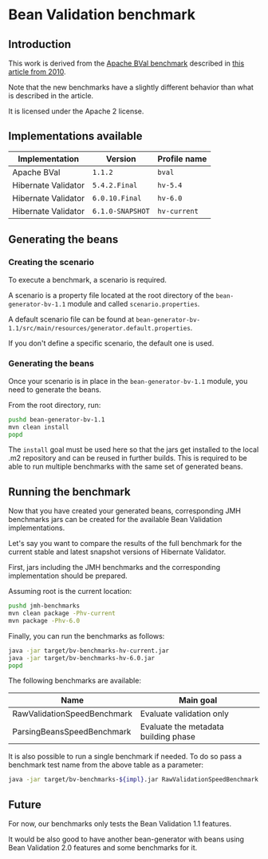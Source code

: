 # Bean Validation benchmark

## Introduction

This work is derived from the [Apache BVal benchmark](http://svn.apache.org/repos/asf/bval/sandbox/jsr303-impl-bench/) described in [this article from 2010](http://carinae.net/2010/06/benchmarking-hibernate-validator-and-apache-beanvalidation-the-two-jsr-303-implementations/).

Note that the new benchmarks have a slightly different behavior than what is described in the article.

It is licensed under the Apache 2 license.

## Implementations available

| Implementation      | Version          | Profile name      |
|---------------------|------------------|-------------------|
| Apache BVal         | `1.1.2`          | `bval`            |
| Hibernate Validator | `5.4.2.Final`    | `hv-5.4`          |
| Hibernate Validator | `6.0.10.Final`   | `hv-6.0`          |
| Hibernate Validator | `6.1.0-SNAPSHOT` | `hv-current`      |

## Generating the beans

### Creating the scenario

To execute a benchmark, a scenario is required.

A scenario is a property file located at the root directory of the `bean-generator-bv-1.1` module and called `scenario.properties`.

A default scenario file can be found at `bean-generator-bv-1.1/src/main/resources/generator.default.properties`.

If you don't define a specific scenario, the default one is used.

### Generating the beans

Once your scenario is in place in the `bean-generator-bv-1.1` module, you need to generate the beans.

From the root directory, run:

```bash
pushd bean-generator-bv-1.1
mvn clean install
popd
```

The `install` goal must be used here so that the jars get installed to the local
.m2 repository and can be reused in further builds. This is required to be able
to run multiple benchmarks with the same set of generated beans.
 
## Running the benchmark

Now that you have created your generated beans, corresponding JMH benchmarks
jars can be created for the available Bean Validation implementations.

Let's say you want to compare the results of the full benchmark for the current stable
and latest snapshot versions of Hibernate Validator.

First, jars including the JMH benchmarks and the corresponding implementation should be prepared.

Assuming root is the current location:

```bash
pushd jmh-benchmarks
mvn clean package -Phv-current
mvn package -Phv-6.0
```

Finally, you can run the benchmarks as follows:

```bash
java -jar target/bv-benchmarks-hv-current.jar
java -jar target/bv-benchmarks-hv-6.0.jar
popd
```

The following benchmarks are available:

| Name                              | Main goal                                |
|-----------------------------------|------------------------------------------|
| RawValidationSpeedBenchmark       | Evaluate validation only                 |
| ParsingBeansSpeedBenchmark        | Evaluate the metadata building phase     |

It is also possible to run a single benchmark if needed. To do so
pass a benchmark test name from the above table as a parameter:

```bash
java -jar target/bv-benchmarks-${impl}.jar RawValidationSpeedBenchmark
```

## Future

For now, our benchmarks only tests the Bean Validation 1.1 features.

It would be also good to have another bean-generator with beans using Bean Validation 2.0
features and some benchmarks for it.

